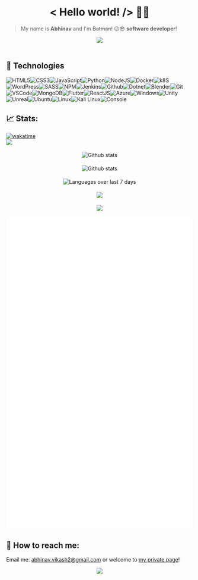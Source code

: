 <h1 align='center'>< Hello world! /> 🤘🏻</h1>

> My name is **Abhinav** and I'm <s>Batman!</s> 😉😎 **software developer**!

<div align='center'>
<img
  src="https://cr-ss-service.azurewebsites.net/api/ScreenShot?widget=summary&username=abhinavk454&badges=2&show-avatar=true&style=--header-bg-color:%23000;--border-radius:10px;--width:200px"
/>
</div>
<br />


## 🔧 Technologies

![HTML5](https://img.icons8.com/color/30/html-5.png)![CSS3](https://img.icons8.com/color/30/css3.png)![JavaScript](https://img.icons8.com/color/30/javascript.png)![Python](https://img.icons8.com/color/30/python.png)![NodeJS](https://img.icons8.com/color/30/nodejs.png)![Docker](https://img.icons8.com/color/30/docker.png)![k8S](https://img.icons8.com/color/30/kubernetes.png)![WordPress](https://img.icons8.com/color/30/wordpress.png)![SASS](https://img.icons8.com/color/30/sass.png)![NPM](https://img.icons8.com/color/30/npm.png)![Jenkins](https://img.icons8.com/color/30/jenkins.png)![Github](https://img.icons8.com/material-outlined/30/github.png)![Dotnet](https://img.icons8.com/color/30/c-sharp-logo.png)![Blender](https://img.icons8.com/color/30/blender-3d.png)![Git](https://img.icons8.com/color/30/git.png)![VSCode](https://img.icons8.com/color/30/visual-studio-code-2019.png)![MongoDB](https://img.icons8.com/color/30/mongodb.png)![Flutter](https://img.icons8.com/color/30/flutter.png)![ReactJS](https://img.icons8.com/color/30/react-native.png)![Azure](https://img.icons8.com/color/30/azure-1.png)![Windows](https://img.icons8.com/color/30/windows-10.png)![Unity](https://img.icons8.com/color/30/unity.png)![Unreal](https://img.icons8.com/color/30/unreal-engine.png)![Ubuntu](https://img.icons8.com/color/30/ubuntu--v1.png)![Linux](https://img.icons8.com/color/30/linux.png)![Kali Linux](https://img.icons8.com/color/30/kali-linux.png)![Console](https://img.icons8.com/color/30/console.png)

## 📈 Stats:


[![wakatime](https://wakatime.com/badge/user/2b793b34-9ebe-4ce3-9110-78147538511e.svg)](https://wakatime.com/@2b793b34-9ebe-4ce3-9110-78147538511e)
<br />
![](https://komarev.com/ghpvc/?username=abhinavk454&color=dc143c)

<div align='center'>
    <img src='https://github-readme-stats.vercel.app/api?username=abhinavk454&show_icons=true&count_private=true&hide_border=true' alt='Github stats' align='center' />
</div>
<br />

<div align='center'>
    <img src='https://github-readme-streak-stats.herokuapp.com/?user=abhinavk454' alt='Github stats' align='center' />
</div>

<br />

<div align='center'>
    <img src='https://github-readme-stats.vercel.app/api/wakatime?username=abhinavk454&layout=compact' alt='Languages over last 7 days ' align='center' />
</div>
<br />

<!-- <img align="center" src="https://github-readme-stats.vercel.app/api?username=abhinavk454&show_icons=true&theme=dracula" /> -->

<div align='center'>
    <img align="center" src="https://github-readme-stats.vercel.app/api/top-langs/?username=abhinavk454&layout=compact" />
</div>
<br/>
<div align='center'>
<img align="center" src="https://cr-skills-chart-widget.azurewebsites.net/api/api?username=abhinavk454" />
    </div>
    
![Metrics](https://github.com/abhinavk454/abhinavk454/blob/master/github-metrics.svg)

## 🔎 How to reach me:

<p>Email me: <a href='mailto:abhinav.vikash2@gmail.com'>abhinav.vikash2@gmail.com</a> or welcome to <a href='https://abhinavk454.github.io' alt='https://abhinavk454.github.io' target='_blank'>my private page</a>!</p>
<p align="center">
  <img src="https://capsule-render.vercel.app/api?type=waving&color=gradient&height=110&section=footer&animation=twinkling"/>
</p>
